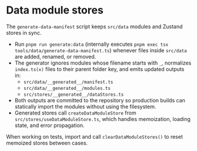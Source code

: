 # Data module stores

The `generate-data-manifest` script keeps `src/data` modules and Zustand stores in sync.

- Run `pnpm run generate:data` (internally executes `pnpm exec tsx tools/data/generate-data-manifest.ts`) whenever files inside `src/data` are added, renamed, or removed.
- The generator ignores modules whose filename starts with `_`, normalizes `index.ts(x)` files to their parent folder key, and emits updated outputs in:
  - `src/data/__generated__/manifest.ts`
  - `src/data/__generated__/modules.ts`
  - `src/stores/__generated__/dataStores.ts`
- Both outputs are committed to the repository so production builds can statically import the modules without using the filesystem.
- Generated stores call `createDataModuleStore` from `src/stores/useDataModuleStore.ts`, which handles memoization, loading state, and error propagation.

When working on tests, import and call `clearDataModuleStores()` to reset memoized stores between cases.
